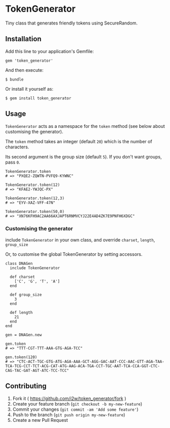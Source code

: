# TokenGenerator

Tiny class that generates friendly tokens using SecureRandom.

## Installation

Add this line to your application's Gemfile:

    gem 'token_generator'

And then execute:

    $ bundle

Or install it yourself as:

    $ gem install token_generator

## Usage

`TokenGenerator` acts as a namespace for the `token` method (see below about customising the generator).

The `token` method takes an integer (default `20`) which is the number of characters.

Its second argument is the group size (default `5`).  If you don't want groups, pass `0`.

    TokenGenerator.token
    # => "PXQE2-ZQWTN-PVFQ9-KYWNC"

    TokenGenerator.token(12)
    # => "KFAE2-YWJQC-PX"

    TokenGenerator.token(12,3)
    # => "EYV-XAZ-VFF-47N"

    TokenGenerator.token(50,0)
    # => "XN76KFH9AC2AA66AXJAPT6RNMVCYJ22E4AD4ZK7E9PNFH6XDGC"

### Customising the generator

include `TokenGenerator` in your own class, and override `charset`, `length`, `group_size`

Or, to customise the global TokenGenerator by setting accessors.


    class DNAGen
      include TokenGenerator

      def charset
        ['C', 'G', 'T', 'A']
      end

      def group_size
        3
      end

      def length
        21
      end
    end

    gen = DNAGen.new

    gen.token
    # => "TTT-CGT-TTT-AAA-GTG-AGA-TCC"

    gen.token(120)
    # => "CTC-ACT-TGC-GTG-ATG-AGA-AAA-GCT-AGG-GAC-AAT-CCC-AAC-GTT-AGA-TAA-TCA-TCG-CCT-TCT-ACG-CAT-ATG-AAG-ACA-TGA-CCT-TGC-AAT-TCA-CCA-GGT-CTC-CAG-TAC-GAT-AGT-ATC-TCC-TCC"

## Contributing

1. Fork it ( https://github.com/i2w/token_generator/fork )
2. Create your feature branch (`git checkout -b my-new-feature`)
3. Commit your changes (`git commit -am 'Add some feature'`)
4. Push to the branch (`git push origin my-new-feature`)
5. Create a new Pull Request
